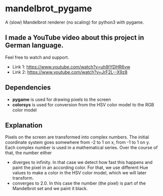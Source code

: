 # mandelbrot_pygame

A (slow) Mandelbrot renderer (no scaling) for python3 with pygame.

## I made a YouTube video about this project in German language.
Feel free to watch and support.
* Link 1: https://www.youtube.com/watch?v=uh9IYDHR6vw
* Link 2: https://www.youtube.com/watch?v=JrF2L--X9z8

## Dependencies
* **pygame** is used for drawing pixels to the screen
* **colorsys** is used for conversion from the HSV color model to the RGB color model

## Explanation
Pixels on the screen are transformed into complex numbers. The initial coordinate system goes somewhere from -2 to 1 on x, from -1 to 1 on y.
Each complex number is used in a mathematical series.
Over the course of that, the number either
* diverges to infinity.
In that case we detect how fast this happens and paint the pixel in an according color. For that, we use different Hue values to make a color in the HSV color model, which we will later transform.
* converges to 2.0.
In this case the number (the pixel) is part of the Mandelbrot set and we paint it black.
